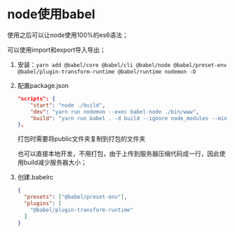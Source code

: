 # node使用babel

使用之后可以让node使用100%的es6语法；

可以使用import和export导入导出；

1. 安装：`yarn add @babel/core @babel/cli @babel/node @babel/preset-env @babel/plugin-transform-runtime @babel/runtime nodemon -D`

2. 配置package.json

   ```json
   "scripts": {
       "start": "node ./build",
       "dev": "yarn run nodemon --exec babel-node ./bin/www",
       "build": "yarn run babel . -d build --ignore node_modules --minified && cp -r public build"
   },
   ```

   打包时需要将public文件夹复制到打包的文件夹

   也可以直接本地开发，不用打包，由于上传到服务器压缩代码成一行，因此使用build减少服务器大小；

   

3. 创建.babelrc

   ```json
   {
     "presets": ["@babel/preset-env"],
     "plugins": [
       "@babel/plugin-transform-runtime"    
     ]
   }
   ```

   

